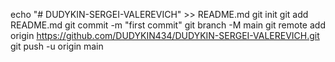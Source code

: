 echo "# DUDYKIN-SERGEI-VALEREVICH" >> README.md
git init
git add README.md
git commit -m "first commit"
git branch -M main
git remote add origin https://github.com/DUDYKIN434/DUDYKIN-SERGEI-VALEREVICH.git
git push -u origin main
